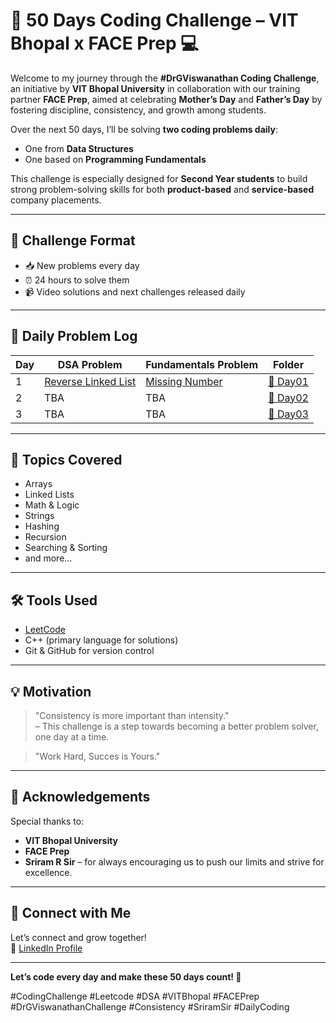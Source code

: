 # 🚀 50 Days Coding Challenge – VIT Bhopal x FACE Prep 💻

Welcome to my journey through the **#DrGViswanathan Coding Challenge**, an initiative by **VIT Bhopal University** in collaboration with our training partner **FACE Prep**, aimed at celebrating **Mother’s Day** and **Father’s Day** by fostering discipline, consistency, and growth among students.

Over the next 50 days, I’ll be solving **two coding problems daily**:
- One from **Data Structures**
- One based on **Programming Fundamentals**

This challenge is especially designed for **Second Year students** to build strong problem-solving skills for both **product-based** and **service-based** company placements.

---

## 🔁 Challenge Format

- 📥 New problems every day
- ⏰ 24 hours to solve them
- 📹 Video solutions and next challenges released daily

---


## 📅 Daily Problem Log

| Day | DSA Problem | Fundamentals Problem | Folder |
|-----|-------------|----------------------|--------|
| 1   | [Reverse Linked List](https://leetcode.com/problems/reverse-linked-list/) | [Missing Number](https://leetcode.com/problems/missing-number/) | [📁 Day01](./Day%201%20-%2030-04-2025)
| 2   | TBA | TBA | [📁 Day02](./Day02) |
| 3   | TBA | TBA | [📁 Day03](./Day03) |
<!-- Update daily -->


---

## 🧠 Topics Covered
- Arrays
- Linked Lists
- Math & Logic
- Strings
- Hashing
- Recursion
- Searching & Sorting
- and more…

---

## 🛠️ Tools Used
- [LeetCode](https://leetcode.com/)
- C++ (primary language for solutions)
- Git & GitHub for version control

---

## 💡 Motivation

> "Consistency is more important than intensity."  
> – This challenge is a step towards becoming a better problem solver, one day at a time.

> "Work Hard, Succes is Yours."
---

## 🙌 Acknowledgements

Special thanks to:
- **VIT Bhopal University**
- **FACE Prep**
- **Sriram R Sir** – for always encouraging us to push our limits and strive for excellence.

---

## 📌 Connect with Me

Let’s connect and grow together!  
🔗 [LinkedIn Profile](www.linkedin.com/in/vaibhav-kumar-87557528a)

---

**Let’s code every day and make these 50 days count! 💪**

#CodingChallenge #Leetcode #DSA #VITBhopal #FACEPrep #DrGViswanathanChallenge #Consistency #SriramSir #DailyCoding

